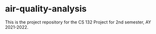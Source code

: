 # air-quality-analysis
This is the project repository for the CS 132 Project for 2nd semester, AY 2021-2022.
